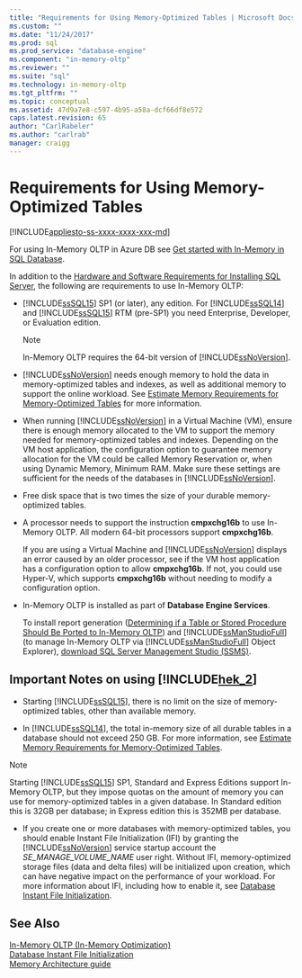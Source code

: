```yaml
---
title: "Requirements for Using Memory-Optimized Tables | Microsoft Docs"
ms.custom: ""
ms.date: "11/24/2017"
ms.prod: sql
ms.prod_service: "database-engine"
ms.component: "in-memory-oltp"
ms.reviewer: ""
ms.suite: "sql"
ms.technology: in-memory-oltp
ms.tgt_pltfrm: ""
ms.topic: conceptual
ms.assetid: 47d9a7e8-c597-4b95-a58a-dcf66df8e572
caps.latest.revision: 65
author: "CarlRabeler"
ms.author: "carlrab"
manager: craigg
---
```

# Requirements for Using Memory-Optimized Tables
[!INCLUDE[appliesto-ss-xxxx-xxxx-xxx-md](../../includes/appliesto-ss-xxxx-xxxx-xxx-md.md)]

  For using In-Memory OLTP in Azure DB see [Get started with In-Memory in SQL Database](http://azure.microsoft.com/documentation/articles/sql-database-in-memory/).  
  
 In addition to the [Hardware and Software Requirements for Installing SQL Server](../../sql-server/install/hardware-and-software-requirements-for-installing-sql-server.md), the following are requirements to use In-Memory OLTP:  
  
-   [!INCLUDE[ssSQL15](../../includes/sssql15-md.md)] SP1 (or later), any edition. For [!INCLUDE[ssSQL14](../../includes/sssql14-md.md)] and [!INCLUDE[ssSQL15](../../includes/sssql15-md.md)] RTM (pre-SP1) you need Enterprise, Developer, or Evaluation edition.
    
    > [!NOTE]
    > In-Memory OLTP requires the 64-bit version of [!INCLUDE[ssNoVersion](../../includes/ssnoversion-md.md)].  
  
-   [!INCLUDE[ssNoVersion](../../includes/ssnoversion-md.md)] needs enough memory to hold the data in memory-optimized tables and indexes, as well as additional memory to support the online workload. See [Estimate Memory Requirements for Memory-Optimized Tables](../../relational-databases/in-memory-oltp/estimate-memory-requirements-for-memory-optimized-tables.md) for more information.  

-   When running [!INCLUDE[ssNoVersion](../../includes/ssnoversion-md.md)] in a Virtual Machine (VM), ensure there is enough memory allocated to the VM to support the memory needed for memory-optimized tables and indexes. Depending on the VM host application, the configuration option to guarantee memory allocation for the VM could be called Memory Reservation or, when using Dynamic Memory, Minimum RAM. Make sure these settings are sufficient for the needs of the databases in [!INCLUDE[ssNoVersion](../../includes/ssnoversion-md.md)].
  
-   Free disk space that is two times the size of your durable memory-optimized tables.  
  
-   A processor needs to support the instruction **cmpxchg16b** to use In-Memory OLTP. All modern 64-bit processors support **cmpxchg16b**.  
  
     If you are using a Virtual Machine and [!INCLUDE[ssNoVersion](../../includes/ssnoversion-md.md)] displays an error caused by an older processor, see if the VM host application has a configuration option to allow **cmpxchg16b**. If not, you could use Hyper-V, which supports **cmpxchg16b** without needing to modify a configuration option.  
  
-   In-Memory OLTP is installed as part of **Database Engine Services**.  
  
     To install report generation ([Determining if a Table or Stored Procedure Should Be Ported to In-Memory OLTP](../../relational-databases/in-memory-oltp/determining-if-a-table-or-stored-procedure-should-be-ported-to-in-memory-oltp.md)) and [!INCLUDE[ssManStudioFull](../../includes/ssmanstudiofull-md.md)] (to manage In-Memory OLTP via [!INCLUDE[ssManStudioFull](../../includes/ssmanstudiofull-md.md)] Object Explorer), [download SQL Server Management Studio (SSMS)](../../ssms/download-sql-server-management-studio-ssms.md).   
  
## Important Notes on using [!INCLUDE[hek_2](../../includes/hek-2-md.md)]  
  
-   Starting [!INCLUDE[ssSQL15](../../includes/sssql15-md.md)], there is no limit on the size of memory-optimized tables, other than available memory. 

-   In [!INCLUDE[ssSQL14](../../includes/sssql14-md.md)], the total in-memory size of all durable tables in a database should not exceed 250 GB. For more information, see [Estimate Memory Requirements for Memory-Optimized Tables](../../relational-databases/in-memory-oltp/estimate-memory-requirements-for-memory-optimized-tables.md).  

> [!NOTE]
> Starting [!INCLUDE[ssSQL15](../../includes/sssql15-md.md)] SP1, Standard and Express Editions support In-Memory OLTP, but they impose quotas on the amount of memory you can use for memory-optimized tables in a given database. In Standard edition this is 32GB per database; in Express edition this is 352MB per database. 
  
-   If you create one or more databases with memory-optimized tables, you should enable Instant File Initialization (IFI) by granting the [!INCLUDE[ssNoVersion](../../includes/ssnoversion-md.md)] service startup account the *SE_MANAGE_VOLUME_NAME* user right. Without IFI, memory-optimized storage files (data and delta files) will be initialized upon creation, which can have negative impact on the performance of your workload. For more information about IFI, including how to enable it, see [Database Instant File Initialization](../../relational-databases/databases/database-instant-file-initialization.md).
  
## See Also  
 [In-Memory OLTP &#40;In-Memory Optimization&#41;](../../relational-databases/in-memory-oltp/in-memory-oltp-in-memory-optimization.md)  
 [Database Instant File Initialization](../../relational-databases/databases/database-instant-file-initialization.md)  
 [Memory Architecture guide](../../relational-databases/memory-management-architecture-guide.md)
  
